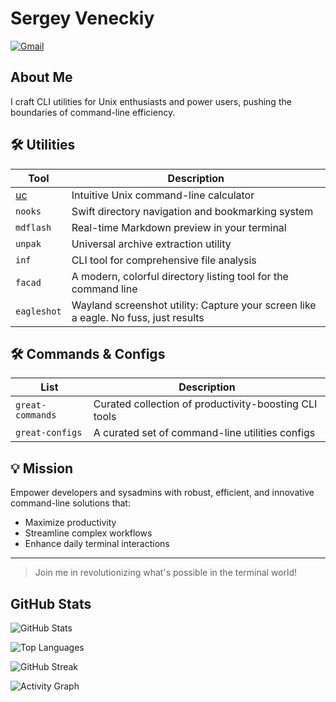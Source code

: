 # Sergey Veneckiy

[![Gmail](https://img.shields.io/badge/Gmail-Email%20Me-blue?logo=gmail)](mailto:s.venetsky@gmail.com)

## About Me

I craft CLI utilities for Unix enthusiasts and power users, pushing the boundaries of command-line efficiency.


## 🛠️ Utilities

| Tool | Description |
|------|-------------|
| [uc](https://github.com/yellow-footed-honeyguide/uc) | Intuitive Unix command-line calculator |
| `nooks` | Swift directory navigation and bookmarking system |
| `mdflash` | Real-time Markdown preview in your terminal |
| `unpak` | Universal archive extraction utility |
| `inf` | CLI tool for comprehensive file analysis  |
| `facad` | A modern, colorful directory listing tool for the command line  |
| `eagleshot` | Wayland screenshot utility: Capture your screen like a eagle. No fuss, just results |

## 🛠️ Commands & Configs
| List        | Description |
|-------------|-------------|
| `great-commands` | Curated collection of productivity-boosting CLI tools |
| `great-configs`  | A curated set of command-line utilities configs |



## 💡 Mission

Empower developers and sysadmins with robust, efficient, and innovative command-line solutions that:

- Maximize productivity
- Streamline complex workflows
- Enhance daily terminal interactions

---

> Join me in revolutionizing what's possible in the terminal world!


## GitHub Stats

![GitHub Stats](https://github-readme-stats.vercel.app/api?username=yellow-footed-honeyguide&show_icons=true&count_private=true&hide_title=false&theme=default&bg_color=ffffff&title_color=163852&text_color=163852&icon_color=f5b836&border_color=163852&border_radius=10&custom_title=My%20GitHub%20Snapshot&card_width=495&line_height=30&ring_color=f5b836&show_owner=true)

![Top Languages](https://github-readme-stats.vercel.app/api/top-langs/?username=yellow-footed-honeyguide&layout=compact&theme=default&title_color=163852&text_color=163852&bg_color=ffffff&border_color=163852&border_radius=10&card_width=495)


![GitHub Streak](https://github-readme-streak-stats.herokuapp.com/?user=yellow-footed-honeyguide&theme=default&background=ffffff&border=163852&ring=f5b836&fire=f5b836&currStreakNum=163852&sideNums=163852&currStreakLabel=163852&sideLabels=163852&dates=163852)


![Activity Graph](https://github-readme-activity-graph.vercel.app/graph?username=yellow-footed-honeyguide&bg_color=ffffff&color=163852&line=f5b836&point=163852&area_color=f5b836&area=true&hide_border=false&custom_title=GitHub%20Contribution%20Graph)

